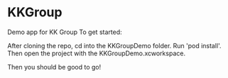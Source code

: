 # KKGroup
Demo app for KK Group
To get started:

After cloning the repo, cd into the KKGroupDemo folder.
Run 'pod install'.
Then open the project with the KKGroupDemo.xcworkspace.

Then you should be good to go!
